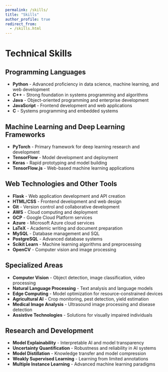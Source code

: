 ```yaml
---
permalink: /skills/
title: "Skills"
author_profile: true
redirect_from: 
  - /skills.html
---
```


# Technical Skills

## Programming Languages
- **Python** - Advanced proficiency in data science, machine learning, and web development
- **C++** - Strong foundation in systems programming and algorithms
- **Java** - Object-oriented programming and enterprise development
- **JavaScript** - Frontend development and web applications
- **C** - Systems programming and embedded systems

## Machine Learning and Deep Learning Frameworks
- **PyTorch** - Primary framework for deep learning research and development
- **TensorFlow** - Model development and deployment
- **Keras** - Rapid prototyping and model building
- **TensorFlow.js** - Web-based machine learning applications

## Web Technologies and Other Tools
- **Flask** - Web application development and API creation
- **HTML/CSS** - Frontend development and web design
- **Git** - Version control and collaborative development
- **AWS** - Cloud computing and deployment
- **GCP** - Google Cloud Platform services
- **Azure** - Microsoft Azure cloud services
- **LaTeX** - Academic writing and document preparation
- **MySQL** - Database management and SQL
- **PostgreSQL** - Advanced database systems
- **Scikit Learn** - Machine learning algorithms and preprocessing
- **OpenCV** - Computer vision and image processing

## Specialized Areas
- **Computer Vision** - Object detection, image classification, video processing
- **Natural Language Processing** - Text analysis and language models
- **Edge Computing** - Model optimization for resource-constrained devices
- **Agricultural AI** - Crop monitoring, pest detection, yield estimation
- **Medical Image Analysis** - Ultrasound image processing and disease detection
- **Assistive Technologies** - Solutions for visually impaired individuals

## Research and Development
- **Model Explainability** - Interpretable AI and model transparency
- **Uncertainty Quantification** - Robustness and reliability in AI systems
- **Model Distillation** - Knowledge transfer and model compression
- **Weakly Supervised Learning** - Learning from limited annotations
- **Multiple Instance Learning** - Advanced machine learning paradigms
